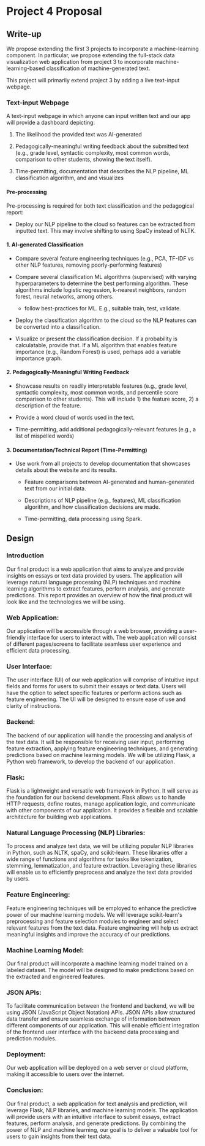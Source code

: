 # Project 4 Proposal

## Write-up

We propose extending the first 3 projects to incorporate a machine-learning component. In particular, we propose extending the full-stack data visualization web application from project 3 to incorporate machine-learning-based classification of machine-generated text. 

This project will primarily extend project 3 by adding a live text-input webpage.

### Text-input Webpage

A text-input webpage in which anyone can input written text and our app will provide a dashboard depicting:

1. The likelihood the provided text was AI-generated

2. Pedagogically-meaningful writing feedback about the submitted text (e.g., grade level, syntactic complexity, most common words, comparison to other students, showing the text itself).

3. Time-permitting, documentation that describes the NLP pipeline, ML classification algorithm, and and visualizes 

#### Pre-processing
Pre-processing is required for both text classification and the pedagogical report:

- Deploy our NLP pipeline to the cloud so features can be extracted from inputted text. This may involve shifting to using SpaCy instead of NLTK.

#### 1. AI-generated Classification 

- Compare several feature engineering techniques (e.g., PCA, TF-IDF vs other NLP features, removing poorly-performing features)

- Compare several classification ML algorithms (supervised) with varying hyperparameters to determine the best performing algorithm. These algorithms include logistic regression, k-nearest neighbors, random forest, neural networks, among others.

    - follow best-practices for ML. E.g., suitable train, test, validate.

- Deploy the classification algorithm to the cloud so the NLP features can be converted into a classification.

- Visualize or present the classification decision. If a probability is calculatable, provide that. If a ML algorithm that enables feature importance (e.g., Random Forest) is used, perhaps add a variable importance graph. 


#### 2. Pedagogically-Meaningful Writing Feedback

- Showcase results on readily interpretable features (e.g., grade level, syntactic complexity, most common words, and percentile score comparison to other students). This will include 1) the feature score, 2) a description of the feature. 

- Provide a word cloud of words used in the text.

- Time-permitting, add additional pedagogically-relevant features (e.g., a list of mispelled words)


#### 3. Documentation/Technical Report (Time-Permitting)

- Use work from all projects to develop documentation that showcases details about the website and its results. 

    - Feature comparisons between AI-generated and human-generated text from our initial data.

    - Descriptions of NLP pipeline (e.g., features), ML classification algorithm, and how classification decisions are made.

    - Time-permitting, data processing using Spark.
 
## Design

### Introduction

Our final product is a web application that aims to analyze and provide insights on essays or text data provided by users. The application will leverage natural language processing (NLP) techniques and machine learning algorithms to extract features, perform analysis, and generate predictions. This report provides an overview of how the final product will look like and the technologies we will be using.

### Web Application: 
Our application will be accessible through a web browser, providing a user-friendly interface for users to interact with. The web application will consist of different pages/screens to facilitate seamless user experience and efficient data processing.

### User Interface: 
The user interface (UI) of our web application will comprise of intuitive input fields and forms for users to submit their essays or text data. Users will have the option to select specific features or perform actions such as feature engineering. The UI will be designed to ensure ease of use and clarity of instructions.

### Backend: 
The backend of our application will handle the processing and analysis of the text data. It will be responsible for receiving user input, performing feature extraction, applying feature engineering techniques, and generating predictions based on machine learning models. We will be utilizing Flask, a Python web framework, to develop the backend of our application.

### Flask: 
Flask is a lightweight and versatile web framework in Python. It will serve as the foundation for our backend development. Flask allows us to handle HTTP requests, define routes, manage application logic, and communicate with other components of our application. It provides a flexible and scalable architecture for building web applications.

### Natural Language Processing (NLP) Libraries: 
To process and analyze text data, we will be utilizing popular NLP libraries in Python, such as NLTK, spaCy, and scikit-learn. These libraries offer a wide range of functions and algorithms for tasks like tokenization, stemming, lemmatization, and feature extraction. Leveraging these libraries will enable us to efficiently preprocess and analyze the text data provided by users.

### Feature Engineering: 
Feature engineering techniques will be employed to enhance the predictive power of our machine learning models. We will leverage scikit-learn's preprocessing and feature selection modules to engineer and select relevant features from the text data. Feature engineering will help us extract meaningful insights and improve the accuracy of our predictions.

### Machine Learning Model: 
Our final product will incorporate a machine learning model trained on a labeled dataset. The model will be designed to make predictions based on the extracted and engineered features. 

### JSON APIs: 
To facilitate communication between the frontend and backend, we will be using JSON (JavaScript Object Notation) APIs. JSON APIs allow structured data transfer and ensure seamless exchange of information between different components of our application. This will enable efficient integration of the frontend user interface with the backend data processing and prediction modules.

### Deployment: 
Our web application will be deployed on a web server or cloud platform, making it accessible to users over the internet. 

### Conclusion: 
Our final product, a web application for text analysis and prediction, will leverage Flask, NLP libraries, and machine learning models. The application will provide users with an intuitive interface to submit essays, extract features, perform analysis, and generate predictions. By combining the power of NLP and machine learning, our goal is to deliver a valuable tool for users to gain insights from their text data.


   
